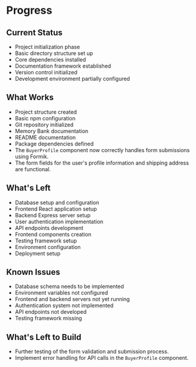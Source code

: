 # Progress

## Current Status
- Project initialization phase
- Basic directory structure set up
- Core dependencies installed
- Documentation framework established
- Version control initialized
- Development environment partially configured

## What Works
- Project structure created
- Basic npm configuration
- Git repository initialized
- Memory Bank documentation
- README documentation
- Package dependencies defined
- The `BuyerProfile` component now correctly handles form submissions using Formik.
- The form fields for the user's profile information and shipping address are functional.

## What's Left
- Database setup and configuration
- Frontend React application setup
- Backend Express server setup
- User authentication implementation
- API endpoints development
- Frontend components creation
- Testing framework setup
- Environment configuration
- Deployment setup

## Known Issues
- Database schema needs to be implemented
- Environment variables not configured
- Frontend and backend servers not yet running
- Authentication system not implemented
- API endpoints not developed
- Testing framework missing

## What's Left to Build
- Further testing of the form validation and submission process.
- Implement error handling for API calls in the `BuyerProfile` component.
